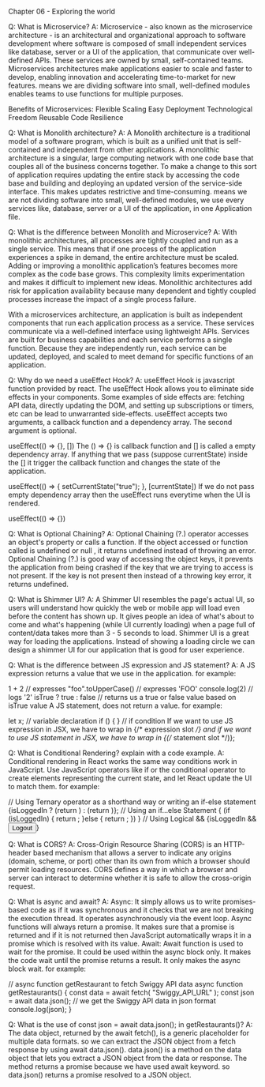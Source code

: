 Chapter 06 - Exploring the world

Q: What is Microservice?
A: Microservice - also known as the microservice architecture - is an architectural and organizational approach to software development where software is composed of small independent services like database, server or a UI of the application, that communicate over well-defined APIs. These services are owned by small, self-contained teams. Microservices architectures make applications easier to scale and faster to develop, enabling innovation and accelerating time-to-market for new features. means we are dividing software into small, well-defined modules enables teams to use functions for multiple purposes.

Benefits of Microservices:
Flexible Scaling
Easy Deployment
Technological Freedom
Reusable Code
Resilience

Q: What is Monolith architecture?
A: A Monolith architecture is a traditional model of a software program, which is built as a unified unit that is self-contained and independent from other applications. A monolithic architecture is a singular, large computing network with one code base that couples all of the business concerns together. To make a change to this sort of application requires updating the entire stack by accessing the code base and building and deploying an updated version of the service-side interface. This makes updates restrictive and time-consuming. means we are not dividing software into small, well-defined modules, we use every services like, database, server or a UI of the application, in one Application file.

Q: What is the difference between Monolith and Microservice?
A: With monolithic architectures, all processes are tightly coupled and run as a single service. This means that if one process of the application experiences a spike in demand, the entire architecture must be scaled. Adding or improving a monolithic application’s features becomes more complex as the code base grows. This complexity limits experimentation and makes it difficult to implement new ideas. Monolithic architectures add risk for application availability because many dependent and tightly coupled processes increase the impact of a single process failure.

With a microservices architecture, an application is built as independent components that run each application process as a service. These services communicate via a well-defined interface using lightweight APIs. Services are built for business capabilities and each service performs a single function. Because they are independently run, each service can be updated, deployed, and scaled to meet demand for specific functions of an application. 

Q: Why do we need a useEffect Hook?
A: useEffect Hook is javascript function provided by react. The useEffect Hook allows you to eliminate side effects in your components. Some examples of side effects are: fetching API data, directly updating the DOM, and setting up subscriptions or timers, etc can be lead to unwarranted side-effects. useEffect accepts two arguments, a callback function and a dependency array. The second argument is optional.

useEffect(() => {}, [])
The () => {} is callback function and [] is called a empty dependency array. If anything that we pass (suppose currentState) inside the [] it trigger the callback function and changes the state of the application.

useEffect(() => {
    setCurrentState("true");
}, [currentState])
If we do not pass empty dependency array then the useEffect runs everytime when the UI is rendered.

useEffect(() => {})

Q: What is Optional Chaining?
A: Optional Chaining (?.) operator accesses an object's property or calls a function. If the object accessed or function called is undefined or null , it returns undefined instead of throwing an error. Optional Chaining (?.) is good way of accessing the object keys, it prevents the application from being crashed if the key that we are trying to access is not present. If the key is not present then instead of a throwing key error, it returns undefined.

Q: What is Shimmer UI?
A: A Shimmer UI resembles the page's actual UI, so users will understand how quickly the web or mobile app will load even before the content has shown up. It gives people an idea of what's about to come and what's happening (while UI currently loading) when a page full of content/data takes more than 3 - 5 seconds to load. Shimmer UI is a great way for loading the applications. Instead of showing a loading circle we can design a shimmer UI for our application that is good for user experience.

Q: What is the difference between JS expression and JS statement?
A: A JS expression returns a value that we use in the application. for example:

1 + 2 // expresses 
"foo".toUpperCase() // expresses 'FOO'
console.log(2) // logs '2'
isTrue ? true : false // returns us a true or false value based on isTrue value
A JS statement, does not return a value. for example:

let x; // variable declaration
if () { } // if condition
If we want to use JS expression in JSX, we have to wrap in {/* expression slot */} and if we want to use JS statement in JSX, we have to wrap in {(/* statement slot */)};

Q: What is Conditional Rendering? explain with a code example.
A: Conditional rendering in React works the same way conditions work in JavaScript. Use JavaScript operators like if or the conditional operator to create elements representing the current state, and let React update the UI to match them. for example:

// Using Ternary operator as a shorthand way or writing an if-else statement
{isLoggedIn ? (return <UserGreeting />) : (return <GuestGreeting />)};
// Using an if…else Statement
{
  (if (isLoggedIn) {
    return <UserGreeting />;
  }else {
    return <GuestGreeting />;
  })
}
// Using Logical &&
{isLoggedIn && <button>Logout</button>}

Q: What is CORS?
A: Cross-Origin Resource Sharing (CORS) is an HTTP-header based mechanism that allows a server to indicate any origins (domain, scheme, or port) other than its own from which a browser should permit loading resources. CORS defines a way in which a browser and server can interact to determine whether it is safe to allow the cross-origin request.

Q: What is async and await?
A: Async: It simply allows us to write promises-based code as if it was synchronous and it checks that we are not breaking the execution thread. It operates asynchronously via the event loop. Async functions will always return a promise. It makes sure that a promise is returned and if it is not returned then JavaScript automatically wraps it in a promise which is resolved with its value. Await: Await function is used to wait for the promise. It could be used within the async block only. It makes the code wait until the promise returns a result. It only makes the async block wait. for example:

// async function getRestaurant to fetch Swiggy API data
  async function getRestaurants() {
    const data = await fetch(
      "Swiggy_API_URL"
    );
    const json = await data.json();
    // we get the Swiggy API data in json format
    console.log(json);
  }
  
Q: What is the use of const json = await data.json(); in getRestaurants()?
A: The data object, returned by the await fetch(), is a generic placeholder for multiple data formats. so we can extract the JSON object from a fetch response by using await data.json(). data.json() is a method on the data object that lets you extract a JSON object from the data or response. The method returns a promise because we have used await keyword. so data.json() returns a promise resolved to a JSON object.